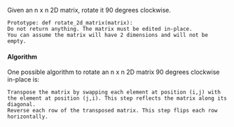 Given an n x n 2D matrix, rotate it 90 degrees clockwise.

    Prototype: def rotate_2d_matrix(matrix):
    Do not return anything. The matrix must be edited in-place.
    You can assume the matrix will have 2 dimensions and will not be empty.

#### Algorithm

One possible algorithm to rotate an n x n 2D matrix 90 degrees clockwise in-place is:

    Transpose the matrix by swapping each element at position (i,j) with the element at position (j,i). This step reflects the matrix along its diagonal.
    Reverse each row of the transposed matrix. This step flips each row horizontally.